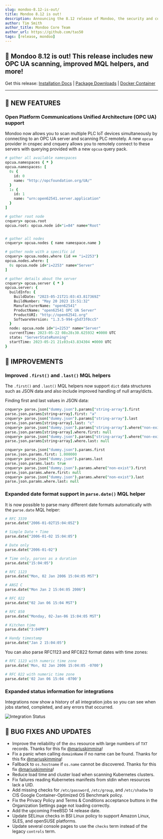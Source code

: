 ```yaml
---
slug: mondoo-8.12-is-out/
title: Mondoo 8.12 is out!
description: Announcing the 8.12 release of Mondoo, the security and compliance platform that prioritizes risks that matter most in your infrastructure.
author: Tim Smith
author_title: Mondoo Core Team
author_url: https://github.com/tas50
tags: [release, mondoo]
---
```


## 🥳 Mondoo 8.12 is out! This release includes new OPC UA scanning, improved MQL helpers, and more!

Get this release: [Installation Docs](/cnspec/) | [Package Downloads](https://releases.mondoo.com/cnspec/) | [Docker Container](https://hub.docker.com/r/mondoo/cnspec)

---

## 🎉 NEW FEATURES

### Open Platform Communications Unified Architecture (OPC UA) support

Mondoo now allows you to scan multiple PLC IoT devices simultaneously by connecting to an OPC UA server and scanning PLC remotely. A new `opcua` provider in cnspec and cnquery allows you to remotely connect to these servers with querying provided with a new `opcua` query pack.

```coffeescript
# gather all available namespaces
opcua.namespaces { * }
opcua.namespaces: [
  0: {
    id: 0
    name: "http://opcfoundation.org/UA/"
  }
  1: {
    id: 1
    name: "urn:open62541.server.application"
  }
]

# gather root node
cnquery> opcua.root
opcua.root: opcua.node id="i=84" name="Root"


# gather all nodes
cnquery> opcua.nodes { name namespace.name }

# gather node with a specific id
cnquery> opcua.nodes.where (id == "i=2253")
opcua.nodes.where: [
  0: opcua.node id="i=2253" name="Server"
]

# gather details about the server
cnquery> opcua.server { * }
opcua.server: {
  buildInfo: {
    BuildDate: "2023-05-21T21:03:43.817369Z"
    BuildNumber: "May 20 2023 15:51:32"
    ManufacturerName: "open62541"
    ProductName: "open62541 OPC UA Server"
    ProductURI: "http://open62541.org"
    SoftwareVersion: "1.3.5-994-g5d73f0cc5"
  }
  node: opcua.node id="i=2253" name="Server"
  currentTime: 2023-05-22 08:28:30.625932 +0000 UTC
  state: "ServerStateRunning"
  startTime: 2023-05-21 21:03:43.834304 +0000 UTC
}
```

## 🧹 IMPROVEMENTS

### Improved `.first()` and `.last()` MQL helpers

The `.first()` and `.last()` MQL helpers now support `dict` data structures such as JSON data and also include improved handling of null array/dicts.

Finding first and last values in JSON data:

```coffeescript
cnquery> parse.json("dummy.json").params["string-array"].first
parse.json.params[string-array].first: "a"
cnquery> parse.json("dummy.json").params["string-array"].last
parse.json.params[string-array].last: "c"
cnquery> parse.json("dummy.json").params["string-array"].where("non-exist").first
parse.json.params[string-array].where.first: null
cnquery> parse.json("dummy.json").params["string-array"].where("non-exist").last
parse.json.params[string-array].where.last: null

cnquery> parse.json("dummy.json").params.first
parse.json.params.first: 1.000000
cnquery> parse.json("dummy.json").params.last
parse.json.params.last: true
cnquery> parse.json("dummy.json").params.where("non-exist").first
parse.json.params.where.first: null
cnquery> parse.json("dummy.json").params.where("non-exist").last
parse.json.params.where.last: null
```

### Expanded date format support in `parse.date()` MQL helper

It is now possible to parse many different date formats automatically with the `parse.date` MQL helper:

```coffeescript
# RFC 3339
parse.date("2006-01-02T15:04:05Z")

# Simple Date + Time
parse.date("2006-01-02 15:04:05")

# Date only
parse.date("2006-01-02")

# Time only, parses as a duration
parse.date("15:04:05")

# RFC 1123
parse.date("Mon, 02 Jan 2006 15:04:05 MST")

# ANSI C
parse.date("Mon Jan 2 15:04:05 2006")

# RFC 822
parse.date("02 Jan 06 15:04 MST")

# RFC 850
parse.date("Monday, 02-Jan-06 15:04:05 MST")

# Kitchen time
parse.date("3:04PM")

# Handy timestamp
parse.date("Jan 2 15:04:05")
```

You can also parse RFC1123 and RFC822 format dates with time zones:

```coffeescript
# RFC 1123 with numeric time zone
parse.date('Mon, 02 Jan 2006 15:04:05 -0700')

# RFC 822 with numeric time zone
parse.date('02 Jan 06 15:04 -0700')
```

### Expanded status information for integrations

Integrations now show a history of all integration jobs so you can see when jobs started, completed, and any errors that occurred.

![Integration Status](/img/releases/2023-05-30-mondoo-8.12-is-out/status.png)

## 🐛 BUG FIXES AND UPDATES

- Improve the reliability of the `dns` resource with large numbers of `TXT` records. Thanks for this fix [@mariuskimmina](https://github.com/mariuskimmina)!
- Fix a panic when calling `domainName` if no name can be found. Thanks for this fix [@mariuskimmina](https://github.com/mariuskimmina)!
- Fallback to `os.hostname` if `os.name` cannot be discovered. Thanks for this fix [@mariuskimmina](https://github.com/mariuskimmina)!
- Reduce load time and cluster load when scanning Kubernetes clusters.
- Fix failures reading Kubernetes manifests from stdin when resources lack a UID.
- Add missing checks for `/etc/password`, `/etc/group`, and `/etc/shadow` to CIS Google Container-Optimized OS Benchmark policy.
- Fix the Privacy Policy and Terms & Conditions acceptance buttons in the Organization Settings page not loading correctly.
- Add the upcoming FreeBSD 14 release date.
- Update SELinux checks in BSI Linux policy to support Amazon Linux, SLES, and openSUSE platforms.
- Update several console pages to use the `checks` term instead of the legacy `controls` term.
